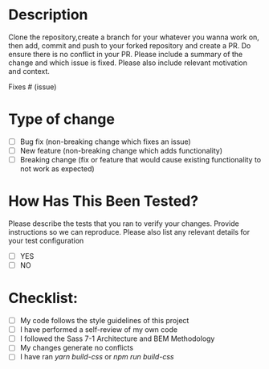 # Description

Clone the repository,create a branch for your whatever you wanna work on, then add, commit and push to your forked repository and create a PR. Do ensure there is no conflict in your PR. Please include a summary of the change and which issue is fixed. Please also include relevant motivation and context.

Fixes # (issue)

# Type of change

- [ ] Bug fix (non-breaking change which fixes an issue)
- [ ] New feature (non-breaking change which adds functionality)
- [ ] Breaking change (fix or feature that would cause existing functionality to not work as expected)

# How Has This Been Tested?

Please describe the tests that you ran to verify your changes. Provide instructions so we can reproduce. Please also list any relevant details for your test configuration

- [ ] YES
- [ ] NO

# Checklist:

- [ ] My code follows the style guidelines of this project
- [ ] I have performed a self-review of my own code
- [ ] I followed the Sass 7-1 Architecture and BEM Methodology
- [ ] My changes generate no conflicts
- [ ] I have ran _yarn build-css_ or _npm run build-css_
